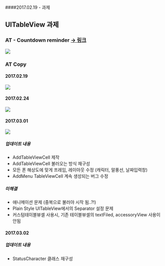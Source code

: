 ####2017.02.19 - 과제

## UITableView 과제
### AT - Countdown reminder [-> 링크](https://itunes.apple.com/app/id976019182)   
![](at.jpeg)  

### AT Copy
#### 2017.02.19  
  ![](atCopy.png)  
  
#### 2017.02.24  
  ![](atCopy2.png)  
  
#### 2017.03.01  
  ![](atCopy0301.png)
##### 업데이트 내용  
- AddTableViewCell 제작
- AddTableViewCell 불러오는 방식 재구성  
- 모든 폰 해상도에 맞게 프레임, 레이아웃 수정 (캐릭터, 말풍선, 날짜입력창)  
- AddMenu TableViewCell 계속 생성되는 버그 수정  

##### 미해결  
- 애니메이션 문제 (중복으로 불러야 시작 됨..?!)  
- Plain Style UITableView에서의 Separator 설정 문제  
- 커스텀테이블뷰셀 사용시, 기존 테이블뷰셀의 textFiled, accessoryView 사용이 안됨  

#### 2017.03.02  
  
##### 업데이트 내용   
- StatusCharacter 클래스 재구성

